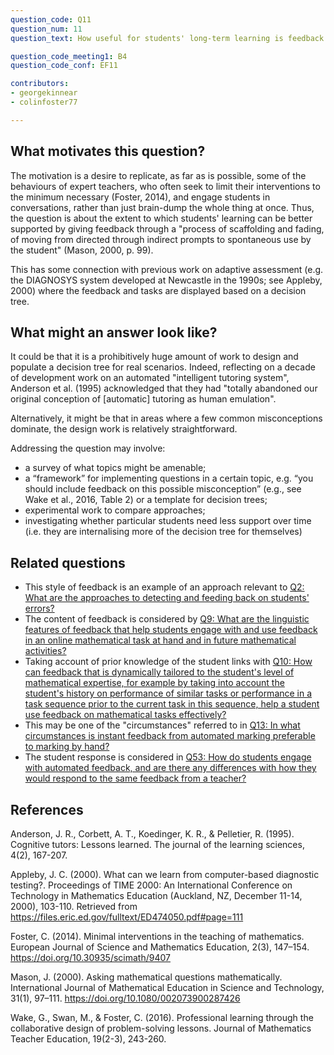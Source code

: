 ```yaml
---
question_code: Q11 
question_num: 11 
question_text: How useful for students' long-term learning is feedback that gives a series of follow-up questions, from a decision tree, versus a single terminal piece of feedback that tells the students exactly what they should have done? 

question_code_meeting1: B4
question_code_conf: EF11 

contributors: 
- georgekinnear
- colinfoster77

---
```


## What motivates this question?

The motivation is a desire to replicate, as far as is possible, some of the behaviours of expert teachers, who often seek to limit their interventions to the minimum necessary (Foster, 2014), and engage students in conversations, rather than just brain-dump the whole thing at once.
Thus, the question is about the extent to which students' learning can be better supported by giving feedback through a "process of scaffolding and fading, of moving from directed through indirect prompts to spontaneous use by the student" (Mason, 2000, p. 99).

This has some connection with previous work on adaptive assessment (e.g. the DIAGNOSYS system developed at Newcastle in the 1990s; see Appleby, 2000) where the feedback and tasks are displayed based on a decision tree.

## What might an answer look like?

It could be that it is a prohibitively huge amount of work to design and populate a decision tree for real scenarios. Indeed, reflecting on a decade of development work on an automated "intelligent tutoring system", Anderson et al. (1995) acknowledged that they had "totally abandoned our original conception of [automatic] tutoring as human emulation".

Alternatively, it might be that in areas where a few common misconceptions dominate, the design work is relatively straightforward.

Addressing the question may involve:

* a survey of what topics might be amenable;
* a “framework” for implementing questions in a certain topic, e.g. “you should include feedback on this possible misconception” (e.g., see Wake et al., 2016, Table 2) or a template for decision trees;
* experimental work to compare approaches;
* investigating whether particular students need less support over time (i.e. they are internalising more of the decision tree for themselves)


## Related questions

* This style of feedback is an example of an approach relevant to [Q2: What are the approaches to detecting and feeding back on students' errors?](Q2)
* The content of feedback is considered by [Q9: What are the linguistic features of feedback that help students engage with and use feedback in an online mathematical task at hand and in future mathematical activities? ](Q9)
* Taking account of prior knowledge of the student links with [Q10: How can feedback that is dynamically tailored to the student's level of mathematical expertise, for example by taking into account the student's history on performance of similar tasks or performance in a task sequence prior to the current task in this sequence, help a student use feedback on mathematical  tasks effectively? ](Q10)
* This may be one of the "circumstances" referred to in [Q13: In what circumstances is instant feedback from automated marking preferable to marking by hand?](Q13)
* The student response is considered in [Q53: How do students engage with automated feedback, and are there any differences with how they would respond to the same feedback from a teacher?](Q53)

## References


Anderson, J. R., Corbett, A. T., Koedinger, K. R., & Pelletier, R. (1995). Cognitive tutors: Lessons learned. The journal of the learning sciences, 4(2), 167-207.

Appleby, J. C. (2000). What can we learn from computer-based diagnostic testing?. Proceedings of TIME 2000: An International Conference on Technology in Mathematics Education (Auckland, NZ, December 11-14, 2000), 103-110. Retrieved from https://files.eric.ed.gov/fulltext/ED474050.pdf#page=111

Foster, C. (2014). Minimal interventions in the teaching of mathematics. European Journal of Science and Mathematics Education, 2(3), 147–154. https://doi.org/10.30935/scimath/9407

Mason, J. (2000). Asking mathematical questions mathematically. International Journal of Mathematical Education in Science and Technology, 31(1), 97–111. https://doi.org/10.1080/002073900287426

Wake, G., Swan, M., & Foster, C. (2016). Professional learning through the collaborative design of problem-solving lessons. Journal of Mathematics Teacher Education, 19(2-3), 243-260.